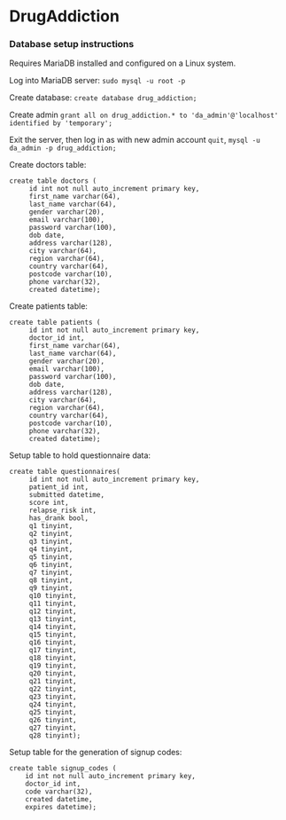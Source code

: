 # DrugAddiction

### Database setup instructions
Requires MariaDB installed and configured on a Linux system.

Log into MariaDB server:
`sudo mysql -u root -p`

Create database:
`create database drug_addiction;`

Create admin
`grant all on drug_addiction.* to 'da_admin'@'localhost' identified by 'temporary';`

Exit the server, then log in as with new admin account
`quit`, `mysql -u da_admin -p drug_addiction;`

Create doctors table:
```
create table doctors (
     id int not null auto_increment primary key,
     first_name varchar(64),
     last_name varchar(64),
     gender varchar(20),
     email varchar(100),
     password varchar(100),
     dob date,
     address varchar(128),
     city varchar(64),
     region varchar(64),
     country varchar(64),
     postcode varchar(10),
     phone varchar(32),
     created datetime);
```

Create patients table:
```
create table patients (
     id int not null auto_increment primary key,
     doctor_id int,
     first_name varchar(64),
     last_name varchar(64),
     gender varchar(20),
     email varchar(100),
     password varchar(100),
     dob date,
     address varchar(128),
     city varchar(64),
     region varchar(64),
     country varchar(64),
     postcode varchar(10),
     phone varchar(32),
     created datetime);
```

Setup table to hold questionnaire data:
```
create table questionnaires(
     id int not null auto_increment primary key,
     patient_id int,
     submitted datetime,
     score int,
     relapse_risk int,
     has_drank bool,
     q1 tinyint,
     q2 tinyint,
     q3 tinyint,
     q4 tinyint,
     q5 tinyint,
     q6 tinyint,
     q7 tinyint,
     q8 tinyint,
     q9 tinyint,
     q10 tinyint,
     q11 tinyint,
     q12 tinyint,
     q13 tinyint,
     q14 tinyint,
     q15 tinyint,
     q16 tinyint,
     q17 tinyint,
     q18 tinyint,
     q19 tinyint,
     q20 tinyint,
     q21 tinyint,
     q22 tinyint,
     q23 tinyint,
     q24 tinyint,
     q25 tinyint,
     q26 tinyint,
     q27 tinyint,
     q28 tinyint);
```
Setup table for the generation of signup codes:
```
create table signup_codes (
    id int not null auto_increment primary key,
    doctor_id int,
    code varchar(32),
    created datetime,
    expires datetime);
```
